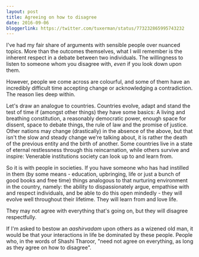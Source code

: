 ```yaml
---
layout: post
title: Agreeing on how to disagree
date: 2016-09-06
bloggerlink: https://twitter.com/tuxerman/status/773232865995743232
---
```


I've had my fair share of arguments with sensible people over nuanced topics. More than the outcomes themselves, what I will remember is the inherent respect in a debate between two individuals. The willingness to listen to someone whom you disagree with, _even_ if you look down upon them.

However, people we come across are colourful, and some of them have an incredibly difficult time accepting change or acknowledging a contradiction. The reason lies deep within.

Let's draw an analogue to countries. Countries evolve, adapt and stand the test of time if (amongst other things) they have some basics: A living and breathing constitution, a reasonably democratic power, enough space for dissent, space to debate things, the rule of law and the promise of justice.
Other nations may change (drastically) in the absence of the above, but that isn't the slow and steady change we're talking about, it is rather the death of the previous entity and the birth of another. Some countries live in a state of eternal restlessness through this reincarnation, while others survive and inspire: Venerable institutions society can look up to and learn from.

So it is with people in societies. If you have someone who has had instilled in them (by some means - education, upbringing, life or just a bunch of good books and free time) things analogous to that nurturing environment in the country, namely: the ability to dispassionately argue, empathise with and respect individuals, and be able to do this open mindedly - they will evolve well throughout their lifetime. They will learn from and love life. 

They may not agree with everything that's going on, but they will disagree respectfully.

If I'm asked to bestow an _aashirvadam_ upon others as a wizened old man, it would be that your interactions in life be dominated by these people. People who, in the words of Shashi Tharoor, "need not agree on everything, as long as they agree on how to disagree".
